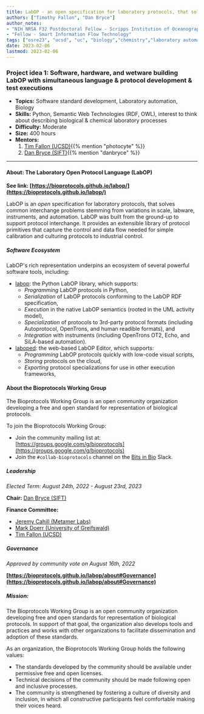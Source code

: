 ```yaml
---
title: LabOP - an open specification for laboratory protocols, that solves common interchange problems stemming from variations in  scale, labware, instruments, and automation.
authors: ["Timothy Fallon", "Dan Bryce"]
author_notes: 
- "NIH NRSA F32 Postdoctoral Fellow - Scripps Institution of Oceanography, UC San Diego"
- "Fellow - Smart Information Flow Technology"
tags: ["osre23", "ucsd", "uc", "biology","chemistry","laboratory automation", "reproducibility"]
date: 2023-02-06
lastmod: 2023-02-06
---
```


<!---
Instructions for project submission here: https://ospo.ucsc.edu/osredocs/formentors/

All the projects so far:
https://ospo.ucsc.edu/osre/#projects

-->

### Project idea 1: Software, hardware, and wetware building LabOP with simultaneous language & protocol development & test executions

- **Topics:**  Software standard development, Laboratory automation, Biology   
- **Skills:** Python, Semantic Web Technologies (RDF, OWL), interest to think about describing biological & chemical laboratory processes
- **Difficulty:** Moderate
- **Size:** 400 hours
- **Mentors:**
	1. [Tim Fallon (UCSD)](mailto:tfallon@ucsd.edu){{% mention "photocyte" %}}
	2. [Dan Bryce (SIFT)](mailto:dbryce@sift.net){{% mention "danbryce" %}}

---

#### About: The Laboratory Open Protocol Language (LabOP)

**See link: [https://bioprotocols.github.io/labop/](https://bioprotocols.github.io/labop/)**


LabOP is an *open* specification for laboratory protocols, that solves common interchange problems stemming from variations in scale, 
labware, instruments, and automation. LabOP was built from the ground-up to support protocol interchange.  It provides an extensible 
library of protocol primitives that capture the control and data flow needed for simple calibration and culturing protocols to 
industrial control.

##### Software Ecosystem

LabOP's rich representation underpins an ecosystem of several powerful software tools, including:

- [labop](https://www.github.com/bioprotocols/labop): the Python LabOP library, which supports:
  - *Programming* LabOP protocols in Python,
  - *Serialization* of LabOP protocols conforming to the LabOP RDF specification,
  - *Execution* in the native LabOP semantics (rooted in the UML activity model),
  - *Specialization* of protocols to 3rd-party protocol formats (including Autoprotocol, OpenTrons, and human readible formats), and
  - *Integration* with instruments (including OpenTrons OT2, Echo, and SiLA-based automation).
- [laboped](https://www.github.com/bioprotocols/laboped): the web-based LabOP Editor, which supports:
  - *Programming* LabOP protocols quickly with low-code visual scripts,
  - *Storing* protocols on the cloud,
  - *Exporting* protocol specializations for use in other execution frameworks,

#### About the Bioprotocols Working Group

The Bioprotocols Working Group is an open community organization developing a free and open standard for representation of biological 
protocols. 

To join the Bioprotocols Working Group:

- Join the community mailing list at: [https://groups.google.com/g/bioprotocols](https://groups.google.com/g/bioprotocols)
- Join the `#collab-bioprotocols` channel on the [Bits in Bio](https://bitsinbio.org/) Slack.

##### Leadership

_Elected Term: August 24th, 2022 - August 23rd, 2023_

**Chair:** [Dan Bryce (SIFT)](mailto:dbryce@sift.net)

**Finance Committee:**

- [Jeremy Cahill (Metamer Labs)](mailto:jeremy.cahill@metamerlabs.io)
- [Mark Doerr (University of Greifswald)](mailto:mark.doerr@uni-greifswald.de)
- [Tim Fallon (UCSD)](mailto:tfallon@ucsd.edu)


##### Governance
_Approved by community vote on August 16th, 2022_

**[https://bioprotocols.github.io/labop/about#Governance](https://bioprotocols.github.io/labop/about#Governance)**

##### Mission: 

The Bioprotocols Working Group is an open community organization developing free and open standards for representation of biological 
protocols. In support of that goal, the organization also develops tools and practices and works with other organizations to 
facilitate dissemination and adoption of these standards.

As an organization, the Bioprotocols Working Group holds the following values:

- The standards developed by the community should be available under permissive free and open licenses.
- Technical decisions of the community should be made following open and inclusive processes.
- The community is strengthened by fostering a culture of diversity and inclusion, in which all constructive participants feel 
comfortable making their voices heard.

